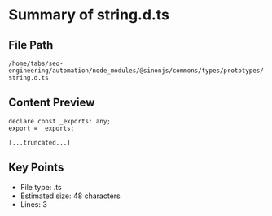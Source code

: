 # Summary of string.d.ts
  
## File Path
`/home/tabs/seo-engineering/automation/node_modules/@sinonjs/commons/types/prototypes/string.d.ts`

## Content Preview
```
declare const _exports: any;
export = _exports;

[...truncated...]
```

## Key Points
- File type: .ts
- Estimated size: 48 characters
- Lines: 3
